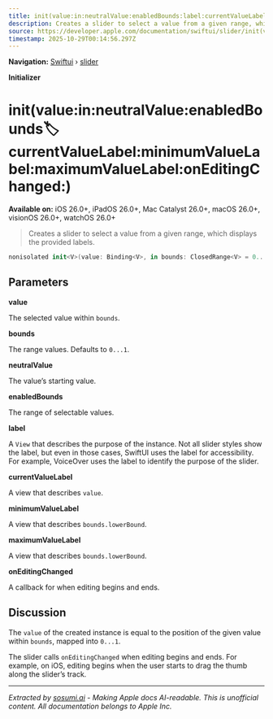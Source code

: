 ```yaml
---
title: init(value:in:neutralValue:enabledBounds:label:currentValueLabel:minimumValueLabel:maximumValueLabel:onEditingChanged:)
description: Creates a slider to select a value from a given range, which displays the provided labels.
source: https://developer.apple.com/documentation/swiftui/slider/init(value:in:neutralvalue:enabledbounds:label:currentvaluelabel:minimumvaluelabel:maximumvaluelabel:oneditingchanged:)
timestamp: 2025-10-29T00:14:56.297Z
---
```


**Navigation:** [Swiftui](/documentation/swiftui) › [slider](/documentation/swiftui/slider)

**Initializer**

# init(value:in:neutralValue:enabledBounds:label:currentValueLabel:minimumValueLabel:maximumValueLabel:onEditingChanged:)

**Available on:** iOS 26.0+, iPadOS 26.0+, Mac Catalyst 26.0+, macOS 26.0+, visionOS 26.0+, watchOS 26.0+

> Creates a slider to select a value from a given range, which displays the provided labels.

```swift
nonisolated init<V>(value: Binding<V>, in bounds: ClosedRange<V> = 0...1, neutralValue: V? = nil, enabledBounds: ClosedRange<V>? = nil, @ViewBuilder label: () -> Label, @ViewBuilder currentValueLabel: () -> some View = { EmptyView() }, @ViewBuilder minimumValueLabel: () -> ValueLabel = { EmptyView() }, @ViewBuilder maximumValueLabel: () -> ValueLabel = { EmptyView() }, onEditingChanged: @escaping (Bool) -> Void = { _ in }) where V : BinaryFloatingPoint, V.Stride : BinaryFloatingPoint
```

## Parameters

**value**

The selected value within `bounds`.



**bounds**

The range values. Defaults to `0...1`.



**neutralValue**

The value’s starting value.



**enabledBounds**

The range of selectable values.



**label**

A `View` that describes the purpose of the instance. Not all slider styles show the label, but even in those cases, SwiftUI uses the label for accessibility. For example, VoiceOver uses the label to identify the purpose of the slider.



**currentValueLabel**

A view that describes `value`.



**minimumValueLabel**

A view that describes `bounds.lowerBound`.



**maximumValueLabel**

A view that describes `bounds.lowerBound`.



**onEditingChanged**

A callback for when editing begins and ends.



## Discussion

The `value` of the created instance is equal to the position of the given value within `bounds`, mapped into `0...1`.

The slider calls `onEditingChanged` when editing begins and ends. For example, on iOS, editing begins when the user starts to drag the thumb along the slider’s track.

---

*Extracted by [sosumi.ai](https://sosumi.ai) - Making Apple docs AI-readable.*
*This is unofficial content. All documentation belongs to Apple Inc.*
